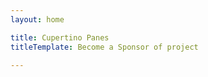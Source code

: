 ```yaml
---
layout: home

title: Cupertino Panes
titleTemplate: Become a Sponsor of project

---
```

<script setup>
  import Sponsorships from '../src/components/Sponsorships.vue';
</script>

<Sponsorships />